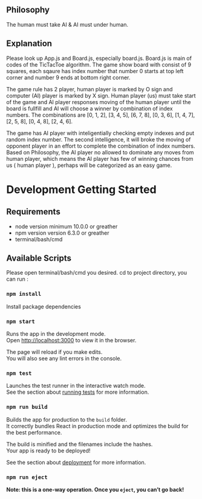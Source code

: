 ## Philosophy

The human must take AI & AI must under human.

## Explanation 

Please look up App.js and Board.js, especially board.js. Board.js is main of codes of the TicTacToe algorithm.
The game show board with consist of 9 squares, each sqaure has index number that number 0 starts at top left corner and number 9 ends at bottom right corner.

The game rule has 2 player, human player is marked by O sign and computer (AI) player is marked by X sign. Human player (us) must take start of the game and AI player responses moving of the human player until the board is fullfill and AI will choose a winner by combination of index numbers. The combinations are [0, 1, 2], [3, 4, 5], [6, 7, 8], [0, 3, 6], [1, 4, 7], [2, 5, 8], [0, 4, 8], [2, 4, 6].

The game has AI player with inteligentially checking empty indexes and put random index number. The second intelligence, it will broke the moving of opponent player in an effort to complete the combination of index numbers.
Based on Philosophy, the AI player no allowed to dominate any moves from human player, which means the AI player has few of winning chances from us ( human player ), perhaps will be categorized as an easy game.


# Development Getting Started 

## Requirements

- node version minimum 10.0.0 or greather
- npm version version 6.3.0 or greather
- terminal/bash/cmd

## Available Scripts

Please open terminal/bash/cmd you desired. cd to project directory, you can run : 

### `npm install`

Install package dependencies

### `npm start`

Runs the app in the development mode.<br>
Open [http://localhost:3000](http://localhost:3000) to view it in the browser.

The page will reload if you make edits.<br>
You will also see any lint errors in the console.

### `npm test`

Launches the test runner in the interactive watch mode.<br>
See the section about [running tests](https://facebook.github.io/create-react-app/docs/running-tests) for more information.

### `npm run build`

Builds the app for production to the `build` folder.<br>
It correctly bundles React in production mode and optimizes the build for the best performance.

The build is minified and the filenames include the hashes.<br>
Your app is ready to be deployed!

See the section about [deployment](https://facebook.github.io/create-react-app/docs/deployment) for more information.

### `npm run eject`

**Note: this is a one-way operation. Once you `eject`, you can’t go back!**
